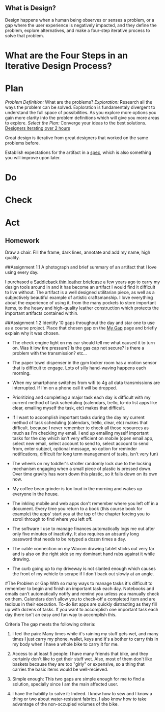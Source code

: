 What is Design?
---------------

Design happens when a human being observes or senses a problem, or a gap where the user experience is negatively impacted, and they define the problem, explore alternatives, and make a four-step iterative process to solve that problem.

What are the Four Steps in an Iterative Design Process?
======================================================

Plan
====
*Problem Definition:* What are the problems?
*Exploration:* Research all the ways the problem can be solved. Exploration is fundamentaly divergent to understand the full space of possibilities. As you explore more options you gain more clarity into the problem definitions which will give you more areas to explore.
*Select the Plan:* Converge your ideas to the best solutions.
[Designers iterating over 2 hours](http://i.imgur.com/dL6QPhW.png)

Great design is iterative from great designers that worked on the same problems before.

Establish expectations for the artifact in a [spec](http://en.wikipedia.org/wiki/Specification_(technical_standard)), which is also something you will improve upon later.


Do
===

Check
=====

Act
===


Homework
--------
Draw a chair. Fill the frame, dark lines, annotate and add my name, high quality.

##Assignment 1.1
A photograph and brief summary of an artifact that I love using every day.

I purchased a [Saddleback thin leather briefcase](http://i.imgur.com/r8ZWQOj.jpg) a few years ago to carry my design tools around in and it has become an artifact I would find it difficult to live without. The artifact is a well designed utilitarian piece, as well as a subjectively beautiful example of artistic craftsmanship. I love everything about the experience of using it, from the many pockets to store important items, to the heavy and high-quality leather construction which protects the important artifacts contained within.

##Assignment 1.2
Identify 10 gaps throughout the day and star one to use as a course project. Place that chosen gap on the [My Gap](/my-gap) page and briefly explain why it was chosen.

* The check engine light on my car should tell me what caused it to turn on. Was it low tire pressure? Is the gas cap not secure? Is there a problem with the transmission? etc...

* The paper towel dispenser in the gym locker room has a motion sensor that is difficult to engage. Lots of silly hand-waving happens each morning.

* When my smartphone switches from wifi to 4g all data transmissions are interrupted. If I'm on a phone call it will be dropped.

* Prioritizing and completing a major task each day is difficult with my current method of task scheduling (calendars, trello, to-do list apps like clear, emailing myself the task, etc) makes that difficult.

* If I want to accomplish important tasks during the day my current method of task scheduling (calendars, trello, clear, etc) makes that difficult. because I never remember to check all those resources as much as I'm checking my email. I end up emailing myself important tasks for the day which isn't very efficient on mobile (open email app, select new email, select account to send to, select account to send from, enter subject, optional message, no option for reminder notifications, difficult for long term management of tasks, isn't very fun)

* The wheels on my toddler's stroller randomly lock due to the locking mechanism engaging when a small piece of plastic is pressed down. Over time gravity has worn down this plastic, so it falls down on its own now.

* My coffee bean grinder is too loud in the morning and wakes up everyone in the house.

* The inkling mobile and web apps don't remember where you left off in a document. Every time you return to a book (this course book for example) the apps' start you at the top of the chapter forcing you to scroll through to find where you left off.

* The software I use to manage finances automatically logs me out after only five minutes of inactivity. It also requires an absurdly long password that needs to be retyped a dozen times a day.

* The cable connection on my Wacom drawing tablet sticks out very far and is also on the right side so my dominant hand rubs against it while drawing. 

* The curb going up to my driveway is not slanted enough which causes the front of my vehicle to scrape if I don't back out slowly at an angle.

#The Problem or Gap
With so many ways to manage tasks it's difficult to remember to begin and finish an important task each day. Notebooks and emails can't automatically notify and remind you unless you manually check on them. Calendars don't allow you to check-off a completed item and are tedious in their execution. To-do list apps are quickly distracting as they fill up with dozens of tasks. If you want to accomplish one important task each day there isn't an easy and fun way to accomplish this.

Criteria
The gap meets the following criteria:

1. I feel the pain: Many times while it's raining my stuff gets wet, and many times I just carry my phone, wallet, keys and it's a bother to carry this in my body when I have a whole bike to carry it for me.

2. Access to at least 5 people: I have many friends that bike, and they certainly don't like to get their stuff wet. Also, most of them don't like baskets because they are too "girly" or expensive, so a thing that carries the basic items would be well-recieved.

3. Simple enough: This two gaps are simple enough for me to find a solution, specially since I am the main affected user.

4. I have the hability to solve it: Indeed. I know how to sew and I know a thing or two about water-resistant fabrics, I also know how to take advantage of the non-occupied volumes of the bike.

